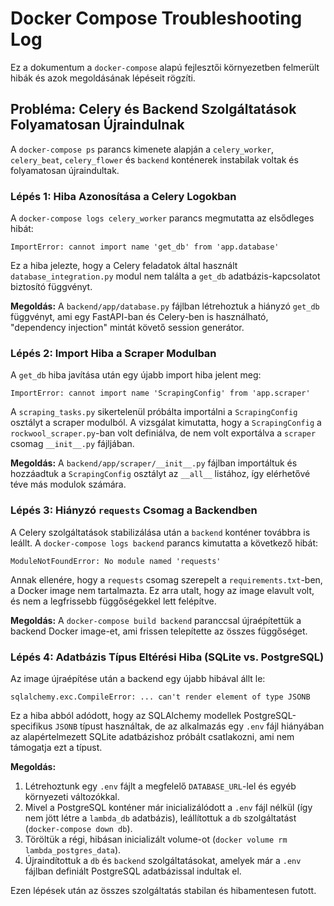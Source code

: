 # Docker Compose Troubleshooting Log

Ez a dokumentum a `docker-compose` alapú fejlesztői környezetben felmerült hibák és azok megoldásának lépéseit rögzíti.

## Probléma: Celery és Backend Szolgáltatások Folyamatosan Újraindulnak

A `docker-compose ps` parancs kimenete alapján a `celery_worker`, `celery_beat`, `celery_flower` és `backend` konténerek instabilak voltak és folyamatosan újraindultak.

### Lépés 1: Hiba Azonosítása a Celery Logokban

A `docker-compose logs celery_worker` parancs megmutatta az elsődleges hibát:

```
ImportError: cannot import name 'get_db' from 'app.database'
```

Ez a hiba jelezte, hogy a Celery feladatok által használt `database_integration.py` modul nem találta a `get_db` adatbázis-kapcsolatot biztosító függvényt.

**Megoldás:** A `backend/app/database.py` fájlban létrehoztuk a hiányzó `get_db` függvényt, ami egy FastAPI-ban és Celery-ben is használható, "dependency injection" mintát követő session generátor.

### Lépés 2: Import Hiba a Scraper Modulban

A `get_db` hiba javítása után egy újabb import hiba jelent meg:

```
ImportError: cannot import name 'ScrapingConfig' from 'app.scraper'
```

A `scraping_tasks.py` sikertelenül próbálta importálni a `ScrapingConfig` osztályt a scraper modulból. A vizsgálat kimutatta, hogy a `ScrapingConfig` a `rockwool_scraper.py`-ban volt definiálva, de nem volt exportálva a `scraper` csomag `__init__.py` fájljában.

**Megoldás:** A `backend/app/scraper/__init__.py` fájlban importáltuk és hozzáadtuk a `ScrapingConfig` osztályt az `__all__` listához, így elérhetővé téve más modulok számára.

### Lépés 3: Hiányzó `requests` Csomag a Backendben

A Celery szolgáltatások stabilizálása után a `backend` konténer továbbra is leállt. A `docker-compose logs backend` parancs kimutatta a következő hibát:

```
ModuleNotFoundError: No module named 'requests'
```

Annak ellenére, hogy a `requests` csomag szerepelt a `requirements.txt`-ben, a Docker image nem tartalmazta. Ez arra utalt, hogy az image elavult volt, és nem a legfrissebb függőségekkel lett felépítve.

**Megoldás:** A `docker-compose build backend` paranccsal újraépítettük a backend Docker image-et, ami frissen telepítette az összes függőséget.

### Lépés 4: Adatbázis Típus Eltérési Hiba (SQLite vs. PostgreSQL)

Az image újraépítése után a backend egy újabb hibával állt le:

```
sqlalchemy.exc.CompileError: ... can't render element of type JSONB
```

Ez a hiba abból adódott, hogy az SQLAlchemy modellek PostgreSQL-specifikus `JSONB` típust használtak, de az alkalmazás egy `.env` fájl hiányában az alapértelmezett SQLite adatbázishoz próbált csatlakozni, ami nem támogatja ezt a típust.

**Megoldás:**
1.  Létrehoztunk egy `.env` fájlt a megfelelő `DATABASE_URL`-lel és egyéb környezeti változókkal.
2.  Mivel a PostgreSQL konténer már inicializálódott a `.env` fájl nélkül (így nem jött létre a `lambda_db` adatbázis), leállítottuk a `db` szolgáltatást (`docker-compose down db`).
3.  Töröltük a régi, hibásan inicializált volume-ot (`docker volume rm lambda_postgres_data`).
4.  Újraindítottuk a `db` és `backend` szolgáltatásokat, amelyek már a `.env` fájlban definiált PostgreSQL adatbázissal indultak el.

Ezen lépések után az összes szolgáltatás stabilan és hibamentesen futott. 